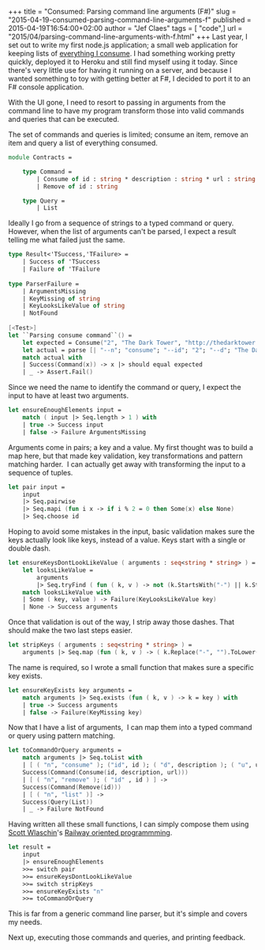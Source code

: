 +++
title = "Consumed: Parsing command line arguments (F#)"
slug = "2015-04-19-consumed-parsing-command-line-arguments-f"
published = 2015-04-19T16:54:00+02:00
author = "Jef Claes"
tags = [ "code",]
url = "2015/04/parsing-command-line-arguments-with-f.html"
+++
Last year, I set out to write my first node.js application; a small web
application for keeping lists of [everything I
consume](http://www.jefclaes.be/2015/01/consumed-in-2014.html). I had
something working pretty quickly, deployed it to Heroku and still find
myself using it today. Since there's very little use for having it
running on a server, and because I wanted something to toy with getting
better at F\#, I decided to port it to an F\# console application.  
  
With the UI gone, I need to resort to passing in arguments from the
command line to have my program transform those into valid commands and
queries that can be executed.  
  
The set of commands and queries is limited; consume an item, remove an
item and query a list of everything consumed.

```fsharp
module Contracts =

    type Command =
        | Consume of id : string * description : string * url : string
        | Remove of id : string

    type Query =
        | List
```

Ideally I go from a sequence of strings to a typed command or query.
However, when the list of arguments can't be parsed, I expect a result
telling me what failed just the same.

```fsharp
type Result<'TSuccess,'TFailure> = 
	| Success of 'TSuccess
	| Failure of 'TFailure
	
type ParserFailure =
	| ArgumentsMissing 
	| KeyMissing of string
	| KeyLooksLikeValue of string
	| NotFound
	
[<Test>]
let ``Parsing consume command``() =  
    let expected = Consume("2", "The Dark Tower", "http://thedarktower.com")
    let actual = parse [| "--n"; "consume"; "--id"; "2"; "--d"; "The Dark Tower"; "--u"; "http://thedarktower.com"; |]
    match actual with
    | Success(Command(x)) -> x |> should equal expected
    | _ -> Assert.Fail() 
```
  
Since we need the name to identify the command or query, I expect the
input to have at least two arguments.

```fsharp
let ensureEnoughElements input =
    match ( input |> Seq.length > 1 ) with
    | true -> Success input 
    | false -> Failure ArgumentsMissing
```
    
Arguments come in pairs; a key and a value. My first thought was to
build a map here, but that made key validation, key transformations and
pattern matching harder.  I can actually get away with transforming the
input to a sequence of tuples.

```fsharp
let pair input =    
	input 
	|> Seq.pairwise   
	|> Seq.mapi (fun i x -> if i % 2 = 0 then Some(x) else None)
	|> Seq.choose id      
```
  
Hoping to avoid some mistakes in the input, basic validation makes sure
the keys actually look like keys, instead of a value. Keys start with a
single or double dash.

```fsharp
let ensureKeysDontLookLikeValue ( arguments : seq<string * string> ) =
	let looksLikeValue = 
		arguments 
		|> Seq.tryFind ( fun ( k, v ) -> not (k.StartsWith("-") || k.StartsWith("--")) )
	match looksLikeValue with
	| Some ( key, value ) -> Failure(KeyLooksLikeValue key)
	| None -> Success arguments 
```
  
Once that validation is out of the way, I strip away those dashes. That
should make the two last steps easier.

```fsharp
let stripKeys ( arguments : seq<string * string> ) =        
    arguments |> Seq.map (fun ( k, v ) -> ( k.Replace("-", "").ToLower(), v ))
```

The name is required, so I wrote a small function that makes sure a
specific key exists.

```fsharp
let ensureKeyExists key arguments =      
	match arguments |> Seq.exists (fun ( k, v ) -> k = key ) with
	| true -> Success arguments
	| false -> Failure(KeyMissing key)
```

Now that I have a list of arguments,  I can map them into a typed
command or query using pattern matching.

```fsharp
let toCommandOrQuery arguments =
	match arguments |> Seq.toList with
	| [ ( "n", "consume" ); ("id", id ); ( "d", description ); ( "u", url ) ] ->
	Success(Command(Consume(id, description, url)))
	| [ ( "n", "remove" ); ( "id" , id ) ] ->
	Success(Command(Remove(id)))
	| [ ( "n", "list" )] ->
	Success(Query(List))
	| _ -> Failure NotFound 
```
  
Having written all these small functions, I can simply compose them
using [Scott Wlaschin](https://twitter.com/scottwlaschin)'s [Railway
oriented
programmming](http://fsharpforfunandprofit.com/posts/recipe-part2/).  

```fsharp
let result = 
	input 
	|> ensureEnoughElements
	>>= switch pair
	>>= ensureKeysDontLookLikeValue
	>>= switch stripKeys
	>>= ensureKeyExists "n"
	>>= toCommandOrQuery
```

This is far from a generic command line parser, but it's simple and
covers my needs.  
  
Next up, executing those commands and queries, and printing feedback.
